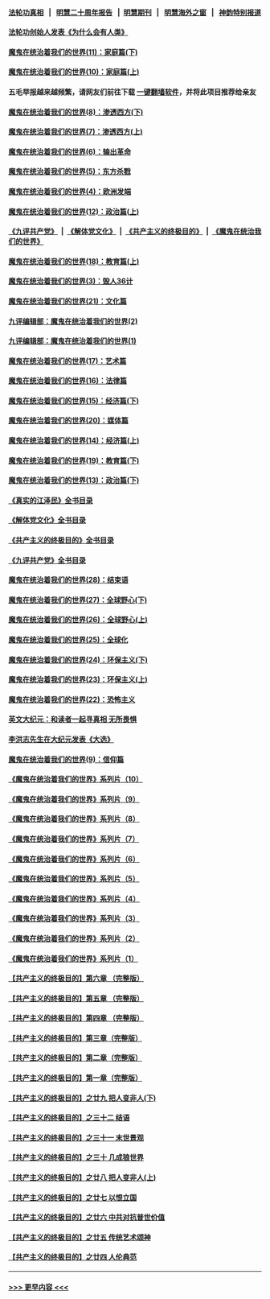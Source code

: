 #### [法轮功真相](https://github.com/gfw-breaker/truth/blob/master/README.md?t=0) &nbsp;&nbsp;|&nbsp;&nbsp; [明慧二十周年报告](https://github.com/gfw-breaker/mh-reports/blob/master/README.md?t=0) &nbsp;&nbsp;|&nbsp;&nbsp;[明慧期刊](https://github.com/gfw-breaker/mh-qikan) &nbsp;&nbsp;|&nbsp;&nbsp; [明慧海外之窗](https://github.com/gfw-breaker/mh-news/blob/master/README.md?t=0) &nbsp;&nbsp;|&nbsp;&nbsp; [神韵特别报道](https://github.com/gfw-breaker/mh-news/blob/master/shenyun.md?t=0)
#### [法轮功创始人发表《为什么会有人类》](../pages/nsc422/n13912117.md?t=03012143) 
#### [魔鬼在统治着我们的世界(11)：家庭篇(下)](../pages/nsc422/n10440961.md?t=03012143) 
#### [魔鬼在统治着我们的世界(10)：家庭篇(上)](../pages/nsc422/n10435448.md?t=03012143) 
#### 五毛举报越来越频繁，请网友们前往下载 [一键翻墙软件](https://github.com/gfw-breaker/ssr-accounts)，并将此项目推荐给亲友
#### [魔鬼在统治着我们的世界(8)：渗透西方(下)](../pages/nsc422/n10429603.md?t=03012143) 
#### [魔鬼在统治着我们的世界(7)：渗透西方(上)](../pages/nsc422/n10426013.md?t=03012143) 
#### [魔鬼在统治着我们的世界(6)：输出革命](../pages/nsc422/n10421536.md?t=03012143) 
#### [魔鬼在统治着我们的世界(5)：东方杀戮](../pages/nsc422/n10417707.md?t=03012143) 
#### [魔鬼在统治着我们的世界(4)：欧洲发端](../pages/nsc422/n10414890.md?t=03012143) 
#### [魔鬼在统治着我们的世界(12)：政治篇(上)](../pages/nsc422/n10444576.md?t=03012143) 
#### [《九评共产党》](https://github.com/begood0513/9ping.md/blob/master/README.md) &nbsp;|&nbsp; [《解体党文化》](../../../../jtdwh.md/blob/master/README.md)  &nbsp;|&nbsp; [《共产主义的终极目的》](../../../../gczydzjmd.md/blob/master/README.md) &nbsp;|&nbsp; [《魔鬼在统治我们的世界》](../../../../mgztzwmdsj.md/blob/master/README.md) 
#### [魔鬼在统治着我们的世界(18)：教育篇(上)](../pages/nsc422/n10526970.md?t=03012143) 
#### [魔鬼在统治着我们的世界(3)：毁人36计](../pages/nsc422/n10411583.md?t=03012143) 
#### [魔鬼在统治着我们的世界(21)：文化篇](../pages/nsc422/n10597706.md?t=03012143) 
#### [九评编辑部：魔鬼在统治着我们的世界(2)](../pages/nsc422/n10410036.md?t=03012143) 
#### [九评编辑部：魔鬼在统治着我们的世界(1)](../pages/nsc422/n10406825.md?t=03012143) 
#### [魔鬼在统治着我们的世界(17)：艺术篇](../pages/nsc422/n10499093.md?t=03012143) 
#### [魔鬼在统治着我们的世界(16)：法律篇](../pages/nsc422/n10485969.md?t=03012143) 
#### [魔鬼在统治着我们的世界(15)：经济篇(下)](../pages/nsc422/n10469975.md?t=03012143) 
#### [魔鬼在统治着我们的世界(20)：媒体篇](../pages/nsc422/n10586579.md?t=03012143) 
#### [魔鬼在统治着我们的世界(14)：经济篇(上)](../pages/nsc422/n10457370.md?t=03012143) 
#### [魔鬼在统治着我们的世界(19)：教育篇(下)](../pages/nsc422/n10564808.md?t=03012143) 
#### [魔鬼在统治着我们的世界(13)：政治篇(下)](../pages/nsc422/n10448270.md?t=03012143) 
#### [《真实的江泽民》全书目录](../pages/nsc422/n13721399.md?t=03012143) 
#### [《解体党文化》全书目录](../pages/nsc422/n13721157.md?t=03012143) 
#### [《共产主义的终极目的》全书目录](../pages/nsc422/n13721048.md?t=03012143) 
#### [《九评共产党》全书目录](../pages/nsc422/n13708085.md?t=03012143) 
#### [魔鬼在统治着我们的世界(28)：结束语](../pages/nsc422/n10936246.md?t=03012143) 
#### [魔鬼在统治着我们的世界(27)：全球野心(下)](../pages/nsc422/n10928319.md?t=03012143) 
#### [魔鬼在统治着我们的世界(26)：全球野心(上)](../pages/nsc422/n10900318.md?t=03012143) 
#### [魔鬼在统治着我们的世界(25)：全球化](../pages/nsc422/n10788205.md?t=03012143) 
#### [魔鬼在统治着我们的世界(24)：环保主义(下)](../pages/nsc422/n10695307.md?t=03012143) 
#### [魔鬼在统治着我们的世界(23)：环保主义(上)](../pages/nsc422/n10688613.md?t=03012143) 
#### [魔鬼在统治着我们的世界(22)：恐怖主义](../pages/nsc422/n10614727.md?t=03012143) 
#### [英文大纪元：和读者一起寻真相 无所畏惧](../pages/nsc422/n12542027.md?t=03012143) 
#### [李洪志先生在大纪元发表《大选》](../pages/nsc422/n12534746.md?t=03012143) 
#### [魔鬼在统治着我们的世界(9)：信仰篇](../pages/nsc422/n10432159.md?t=03012143) 
#### [《魔鬼在统治着我们的世界》系列片（10）](../pages/nsc422/n12292670.md?t=03012143) 
#### [《魔鬼在统治着我们的世界》系列片（9）](../pages/nsc422/n12290859.md?t=03012143) 
#### [《魔鬼在统治着我们的世界》系列片（8）](../pages/nsc422/n12287445.md?t=03012143) 
#### [《魔鬼在统治着我们的世界》系列片（7）](../pages/nsc422/n12283425.md?t=03012143) 
#### [《魔鬼在统治着我们的世界》系列片（6）](../pages/nsc422/n12282314.md?t=03012143) 
#### [《魔鬼在统治着我们的世界》系列片（5）](../pages/nsc422/n12281419.md?t=03012143) 
#### [《魔鬼在统治着我们的世界》系列片（4）](../pages/nsc422/n12274024.md?t=03012143) 
#### [《魔鬼在统治着我们的世界》系列片（3）](../pages/nsc422/n12271322.md?t=03012143) 
#### [《魔鬼在统治着我们的世界》系列片（2）](../pages/nsc422/n12269049.md?t=03012143) 
#### [《魔鬼在统治着我们的世界》系列片（1）](../pages/nsc422/n12267575.md?t=03012143) 
#### [【共产主义的终极目的】第六章 （完整版）](../pages/nsc422/n11428913.md?t=03012143) 
#### [【共产主义的终极目的】第五章 （完整版）](../pages/nsc422/n11428912.md?t=03012143) 
#### [【共产主义的终极目的】第四章 （完整版）](../pages/nsc422/n11428907.md?t=03012143) 
#### [【共产主义的终极目的】第三章（完整版）](../pages/nsc422/n11428848.md?t=03012143) 
#### [【共产主义的终极目的】第二章（完整版）](../pages/nsc422/n11428831.md?t=03012143) 
#### [【共产主义的终极目的】第一章（完整版）](../pages/nsc422/n11417651.md?t=03012143) 
#### [【共产主义的终极目的】之廿九 把人变非人(下)](../pages/nsc422/n11344140.md?t=03012143) 
#### [【共产主义的终极目的】之三十二 结语](../pages/nsc422/n11360535.md?t=03012143) 
#### [【共产主义的终极目的】之三十一 末世景观](../pages/nsc422/n11351129.md?t=03012143) 
#### [【共产主义的终极目的】之三十 几成狼世界](../pages/nsc422/n11348280.md?t=03012143) 
#### [【共产主义的终极目的】之廿八 把人变非人(上)](../pages/nsc422/n11340492.md?t=03012143) 
#### [【共产主义的终极目的】之廿七 以恨立国](../pages/nsc422/n11336944.md?t=03012143) 
#### [【共产主义的终极目的】之廿六 中共对抗普世价值](../pages/nsc422/n11324785.md?t=03012143) 
#### [【共产主义的终极目的】之廿五 传统艺术颂神](../pages/nsc422/n11296396.md?t=03012143) 
#### [【共产主义的终极目的】之廿四 人伦典范](../pages/nsc422/n11296397.md?t=03012143) 

----
#### [ >>> 更早内容 <<< ](../indexes/nsc422-earlier.md)
